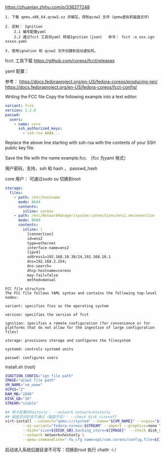 

https://zhuanlan.zhihu.com/p/336277248

```
1. 下载 qemu.x86_64.qcow2.xz 并解压，得到qcow2 文件（qemu虚拟机磁盘文件）

2. 定制： Ignition
	2.1 编写配置yaml
	2.2 通过fcct 工具将yaml 转成Ignition（json）  命令： fcct -o xxx.ign xxxxx.yaml
	
3. 使用ignation 和 qcow2 文件创建和启动虚拟机。
```

fcct: 工具下载 https://github.com/coreos/fcct/releases

yaml 配置： 

参考： https://docs.fedoraproject.org/en-US/fedora-coreos/producing-ign/  https://docs.fedoraproject.org/en-US/fedora-coreos/fcct-config/

Writing the FCC file
Copy the following example into a text editor:

```yaml
variant: fcos
version: 1.2.0
passwd:
  users:
    - name: core
      ssh_authorized_keys:
        - ssh-rsa AAAA...
```

Replace the above line starting with ssh-rsa with the contents of your SSH public key file.

Save the file with the name example.fcc. （fcc 为yaml 格式）

用户密码，支持，ssh 和 hash ， passwd_hash 

core 用户： 可通过sudo su 切换到root

```yaml
storage:
  files:
    - path: /etc/hostname
      mode: 0644
      contents:
        inline: coreos
    - path: /etc/NetworkManager/system-connections/ens2.nmconnection
      mode: 0600
      contents:
        inline: |
          [connection]
          id=ens2
          type=ethernet
          interface-name=ens2
          [ipv4]
          address1=192.168.10.30/24,192.168.10.1
          dns=192.168.2.254;
          dns-search=
          dhcp-hostname=coreos
          may-fail=false
          method=manual

```





```
FCC file structure
The FCC file follows YAML syntax and contains the following top-level nodes:

variant: specifies fcos as the operating system

version: specifies the version of fcct

ignition: specifies a remote configuration (for convenience or for platforms that do not allow for the ingestion of large configuration files)

storage: provisions storage and configures the filesystem

systemd: controls systemd units

passwd: configures users
```



install.sh (root) 

```sh
IGNITION_CONFIG="ign file path"
IMAGE="qcow2 file path"
VM_NAME="vm_name"
VCPUS="2"
RAM_MB="2048"
DISK_GB="10"
STREAM="stable"

## 网卡配置的hostonly： --network network=hostonly
## 磁盘空间检查不通过（磁盘不足）： --check disk_size=off
virt-install --connect="qemu:///system" --name="${VM_NAME}" --vcpus="${VCPUS}" --memory="${RAM_MB}" \
        --os-variant="fedora-coreos-$STREAM" --import --graphics=none \
        --disk="size=${DISK_GB},backing_store=${IMAGE}"  --check disk_size=off\
        --network network=hostonly \
        --qemu-commandline="-fw_cfg name=opt/com.coreos/config,file=${IGNITION_CONFIG}"

```

启动进入系统后跟目录不可写：切换到root 执行  chattr -i /